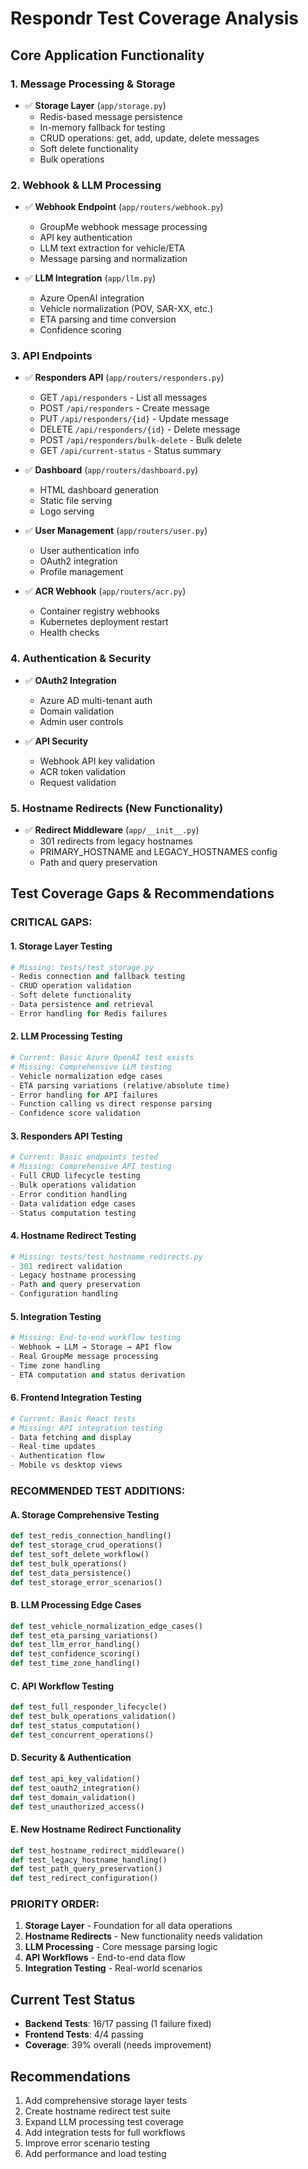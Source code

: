 # Respondr Test Coverage Analysis

## Core Application Functionality

### 1. **Message Processing & Storage**
- ✅ **Storage Layer** (`app/storage.py`)
  - Redis-based message persistence
  - In-memory fallback for testing
  - CRUD operations: get, add, update, delete messages
  - Soft delete functionality
  - Bulk operations

### 2. **Webhook & LLM Processing**
- ✅ **Webhook Endpoint** (`app/routers/webhook.py`)
  - GroupMe webhook message processing
  - API key authentication
  - LLM text extraction for vehicle/ETA
  - Message parsing and normalization

- ✅ **LLM Integration** (`app/llm.py`)
  - Azure OpenAI integration
  - Vehicle normalization (POV, SAR-XX, etc.)
  - ETA parsing and time conversion
  - Confidence scoring

### 3. **API Endpoints**
- ✅ **Responders API** (`app/routers/responders.py`)
  - GET `/api/responders` - List all messages
  - POST `/api/responders` - Create message
  - PUT `/api/responders/{id}` - Update message
  - DELETE `/api/responders/{id}` - Delete message
  - POST `/api/responders/bulk-delete` - Bulk delete
  - GET `/api/current-status` - Status summary

- ✅ **Dashboard** (`app/routers/dashboard.py`)
  - HTML dashboard generation
  - Static file serving
  - Logo serving

- ✅ **User Management** (`app/routers/user.py`)
  - User authentication info
  - OAuth2 integration
  - Profile management

- ✅ **ACR Webhook** (`app/routers/acr.py`)
  - Container registry webhooks
  - Kubernetes deployment restart
  - Health checks

### 4. **Authentication & Security**
- ✅ **OAuth2 Integration**
  - Azure AD multi-tenant auth
  - Domain validation
  - Admin user controls

- ✅ **API Security**
  - Webhook API key validation
  - ACR token validation
  - Request validation

### 5. **Hostname Redirects** (New Functionality)
- ✅ **Redirect Middleware** (`app/__init__.py`)
  - 301 redirects from legacy hostnames
  - PRIMARY_HOSTNAME and LEGACY_HOSTNAMES config
  - Path and query preservation

## Test Coverage Gaps & Recommendations

### **CRITICAL GAPS:**

#### 1. **Storage Layer Testing**
```python
# Missing: tests/test_storage.py
- Redis connection and fallback testing
- CRUD operation validation
- Soft delete functionality
- Data persistence and retrieval
- Error handling for Redis failures
```

#### 2. **LLM Processing Testing**
```python
# Current: Basic Azure OpenAI test exists
# Missing: Comprehensive LLM testing
- Vehicle normalization edge cases
- ETA parsing variations (relative/absolute time)
- Error handling for API failures
- Function calling vs direct response parsing
- Confidence score validation
```

#### 3. **Responders API Testing**
```python
# Current: Basic endpoints tested
# Missing: Comprehensive API testing
- Full CRUD lifecycle testing
- Bulk operations validation
- Error condition handling
- Data validation edge cases
- Status computation testing
```

#### 4. **Hostname Redirect Testing**
```python
# Missing: tests/test_hostname_redirects.py
- 301 redirect validation
- Legacy hostname processing
- Path and query preservation
- Configuration handling
```

#### 5. **Integration Testing**
```python
# Missing: End-to-end workflow testing
- Webhook → LLM → Storage → API flow
- Real GroupMe message processing
- Time zone handling
- ETA computation and status derivation
```

#### 6. **Frontend Integration Testing**
```python
# Current: Basic React tests
# Missing: API integration testing
- Data fetching and display
- Real-time updates
- Authentication flow
- Mobile vs desktop views
```

### **RECOMMENDED TEST ADDITIONS:**

#### A. **Storage Comprehensive Testing**
```python
def test_redis_connection_handling()
def test_storage_crud_operations()
def test_soft_delete_workflow()
def test_bulk_operations()
def test_data_persistence()
def test_storage_error_scenarios()
```

#### B. **LLM Processing Edge Cases**
```python
def test_vehicle_normalization_edge_cases()
def test_eta_parsing_variations()
def test_llm_error_handling()
def test_confidence_scoring()
def test_time_zone_handling()
```

#### C. **API Workflow Testing**
```python
def test_full_responder_lifecycle()
def test_bulk_operations_validation()
def test_status_computation()
def test_concurrent_operations()
```

#### D. **Security & Authentication**
```python
def test_api_key_validation()
def test_oauth2_integration()
def test_domain_validation()
def test_unauthorized_access()
```

#### E. **New Hostname Redirect Functionality**
```python
def test_hostname_redirect_middleware()
def test_legacy_hostname_handling()
def test_path_query_preservation()
def test_redirect_configuration()
```

### **PRIORITY ORDER:**
1. **Storage Layer** - Foundation for all data operations
2. **Hostname Redirects** - New functionality needs validation
3. **LLM Processing** - Core message parsing logic
4. **API Workflows** - End-to-end data flow
5. **Integration Testing** - Real-world scenarios

## Current Test Status
- **Backend Tests**: 16/17 passing (1 failure fixed)
- **Frontend Tests**: 4/4 passing
- **Coverage**: 39% overall (needs improvement)

## Recommendations
1. Add comprehensive storage layer tests
2. Create hostname redirect test suite
3. Expand LLM processing test coverage
4. Add integration tests for full workflows
5. Improve error scenario testing
6. Add performance and load testing